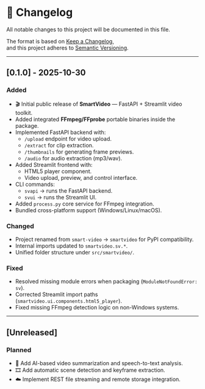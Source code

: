 # 📜 Changelog
All notable changes to this project will be documented in this file.

The format is based on [Keep a Changelog](https://keepachangelog.com/en/1.1.0/),  
and this project adheres to [Semantic Versioning](https://semver.org/spec/v2.0.0.html).

---

## [0.1.0] - 2025-10-30
### Added
- 🎬 Initial public release of **SmartVideo** — FastAPI + Streamlit video toolkit.
- Added integrated **FFmpeg/FFprobe** portable binaries inside the package.
- Implemented FastAPI backend with:
  - `/upload` endpoint for video upload.
  - `/extract` for clip extraction.
  - `/thumbnails` for generating frame previews.
  - `/audio` for audio extraction (mp3/wav).
- Added Streamlit frontend with:
  - HTML5 player component.
  - Video upload, preview, and control interface.
- CLI commands:
  - `svapi` → runs the FastAPI backend.
  - `svui` → runs the Streamlit UI.
- Added `process.py` core service for FFmpeg integration.
- Bundled cross-platform support (Windows/Linux/macOS).

### Changed
- Project renamed from `smart-video` → `smartvideo` for PyPI compatibility.
- Internal imports updated to `smartvideo.sv.*`.
- Unified folder structure under `src/smartvideo/`.

### Fixed
- Resolved missing module errors when packaging (`ModuleNotFoundError: sv`).
- Corrected Streamlit import paths (`smartvideo.ui.components.html5_player`).
- Fixed missing FFmpeg detection logic on non-Windows systems.

---

## [Unreleased]
### Planned
- 🧠 Add AI-based video summarization and speech-to-text analysis.
- 🎞️ Add automatic scene detection and keyframe extraction.
- ☁️ Implement REST file streaming and remote storage integration.
